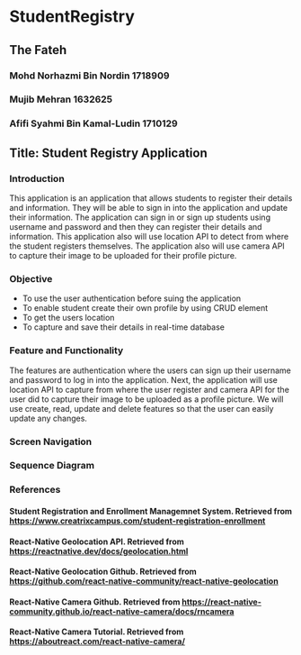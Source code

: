 # StudentRegistry

## The Fateh
### Mohd Norhazmi Bin Nordin 1718909
### Mujib Mehran 1632625
### Afifi Syahmi Bin Kamal-Ludin 1710129

## Title: Student Registry Application

### Introduction
This application is an application that allows students to register their details and information. They will be able to sign in into the application and update their information. The application can sign in or sign up students using username and password and then they can register their details and information. This application also will use location API to detect from where the student registers themselves. The application also will use camera API to capture their image to be uploaded for their profile picture.

### Objective
* To use the user authentication before suing the application
* To enable student create their own profile by using CRUD element
* To get the users location
* To capture and save their details in real-time database


### Feature and Functionality
The features are authentication where the users can sign up their username and password to log in into the application. Next, the application will use location API to capture from where the user register and camera API for the user did to capture their image to be uploaded as a profile picture.  We will use create, read, update and delete features so that the user can easily update any changes.

### Screen Navigation


### Sequence Diagram


### References
#### Student Registration and Enrollment Managemnet System. Retrieved from https://www.creatrixcampus.com/student-registration-enrollment
#### React-Native Geolocation API. Retrieved from https://reactnative.dev/docs/geolocation.html
#### React-Native Geolocation Github. Retrieved from https://github.com/react-native-community/react-native-geolocation
#### React-Native Camera Github. Retrieved from https://react-native-community.github.io/react-native-camera/docs/rncamera
#### React-Native Camera Tutorial. Retrieved from https://aboutreact.com/react-native-camera/
